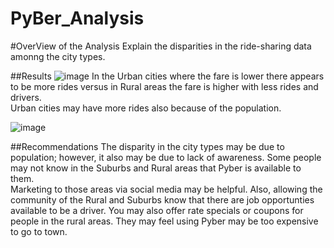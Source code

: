 # PyBer_Analysis


#OverView of the Analysis
Explain the disparities in the ride-sharing data amonng the city types.

##Results
![image](https://user-images.githubusercontent.com/30275459/139560695-45caa1ce-b925-424b-a225-d1ddcdac37de.png)
In the Urban cities where the fare is lower there appears to be more rides versus in Rural areas the fare is higher with less rides and drivers.   
Urban cities may have more rides also because of the population.

![image](https://user-images.githubusercontent.com/30275459/139560792-6b96083b-1604-4f37-aab6-faa37c4d114c.png)

##Recommendations
The disparity in the city types may be due to population; however, it also may be due to lack of awareness.   Some people may not know in the Suburbs and Rural areas
that Pyber is available to them.   
Marketing to those areas via social media may be helpful.
Also, allowing the community of the Rural and Suburbs know that there are job opportunties available to be a driver.
You may also offer rate specials or coupons for people in the rural areas.   They may feel using Pyber may be too expensive to go to town.   
